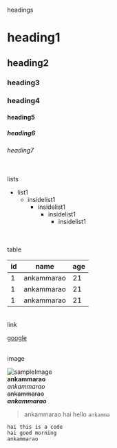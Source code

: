<br>
headings

# heading1
## heading2
### heading3
### heading4
#### heading5
##### heading6
###### heading7

<br>
lists

* list1
  * insidelist1
    * insidelist1
      * insidelist1
        * insidelist1

<br>

<br>
table

id|name|age
|--|--|--|
1|ankammarao|21
1|ankammarao|21
1|ankammarao|21

<br>link

[google](https://google.com)

<br>
image

![sampleImage](https://images.ctfassets.net/hrltx12pl8hq/1kSlS6H6YMm30e0Mkr86Hc/930fef722ebc9fb51f80d8bb0e372596/IHP_3_24.png?fit=fill&w=600&h=400)
<br>
**ankammarao**
<br>
_ankammarao_
<br>
~~ankammarao~~
<br>
***ankammarao***
<br>
>ankammarao
hai hello `ankamma`

```
hai this is a code
hai good morning
ankammarao
```